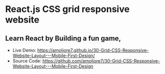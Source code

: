 # React.js CSS grid responsive website

## Learn React by Building a fun game,
* Live Demo: https://amoljore7.github.io/30-Grid-CSS-Responsive-Website-Layout---Mobile-First-Design/
* Source Code: https://github.com/amoljore7/30-Grid-CSS-Responsive-Website-Layout---Mobile-First-Design